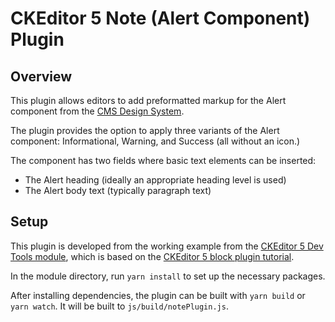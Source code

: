 # CKEditor 5 Note (Alert Component) Plugin

## Overview

This plugin allows editors to add preformatted markup for the Alert component
from the [CMS Design System](https://design.cms.gov).

The plugin provides the option to apply three variants of the Alert component:
Informational, Warning, and Success (all without an icon.)

The component has two fields where basic text elements can be inserted:
- The Alert heading (ideally an appropriate heading level is used)
- The Alert body text (typically paragraph text)

## Setup

This plugin is developed from the working example from the [CKEditor 5 Dev Tools module](https://www.drupal.org/project/ckeditor5_dev), which is based on the [CKEditor 5 block plugin tutorial](https://ckeditor.com/docs/ckeditor5/latest/framework/guides/tutorials/implementing-a-block-widget.html).

In the module directory, run `yarn install` to set up the necessary packages.

After installing dependencies, the plugin can be built with `yarn build` or `yarn
watch`. It will be built to `js/build/notePlugin.js`.
